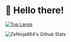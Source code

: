# 👋 Hello there!

[![Top Langs](https://github-readme-stats.vercel.app/api/top-langs/?username=zeninja864&layout=compact&theme=tokyonight)](https://github.com/zeninja864/github-readme-stats)

![ZeNinja864's Github Stats](https://github-readme-stats.vercel.app/api?username=zeninja864&show_icons=true&theme=tokyonight)
<!--
**ZeNinja864/ZeNinja864** is a ✨ _special_ ✨ repository because its `README.md` (this file) appears on your GitHub profile.

Here are some ideas to get you started:

- 🔭 I’m currently working on ...
- 🌱 I’m currently learning ...
- 👯 I’m looking to collaborate on ...
- 🤔 I’m looking for help with ...
- 💬 Ask me about ...
- 📫 How to reach me: ...
- 😄 Pronouns: ...
- ⚡ Fun fact: ...
-->
